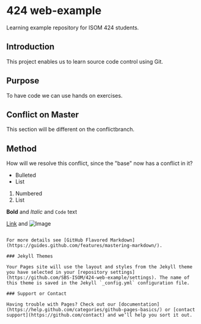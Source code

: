 # 424 web-example
Learning example repository for ISOM 424 students. 

## Introduction
This project enables us to learn source code control using Git. 

## Purpose
To have code we can use hands on exercises. 

## Conflict on Master
This section will be different on the conflictbranch.

## Method
How will we resolve this conflict, since the "base" now has a conflict in it?

- Bulleted
- List

1. Numbered
2. List

**Bold** and _Italic_ and `Code` text

[Link](url) and ![Image](src)
```

For more details see [GitHub Flavored Markdown](https://guides.github.com/features/mastering-markdown/).

### Jekyll Themes

Your Pages site will use the layout and styles from the Jekyll theme you have selected in your [repository settings](https://github.com/SBS-ISOM/424-web-example/settings). The name of this theme is saved in the Jekyll `_config.yml` configuration file.

### Support or Contact

Having trouble with Pages? Check out our [documentation](https://help.github.com/categories/github-pages-basics/) or [contact support](https://github.com/contact) and we’ll help you sort it out.
